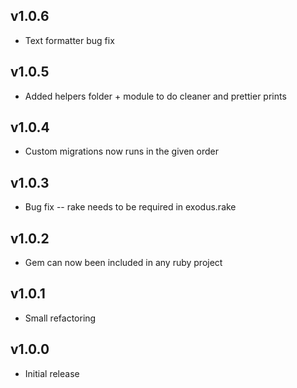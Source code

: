 ## v1.0.6

* Text formatter bug fix

## v1.0.5

* Added helpers folder + module to do cleaner and prettier prints

## v1.0.4

* Custom migrations now runs in the given order

## v1.0.3

* Bug fix -- rake needs to be required in exodus.rake

## v1.0.2

* Gem can now been included in any ruby project

## v1.0.1

* Small refactoring

## v1.0.0

* Initial release